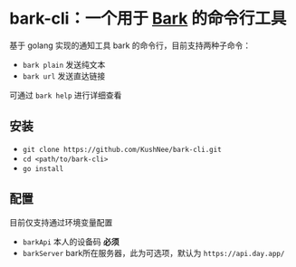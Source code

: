 # bark-cli：一个用于 [Bark](https://github.com/Finb/Bark) 的命令行工具

基于 golang 实现的通知工具 bark 的命令行，目前支持两种子命令：

- `bark plain` 发送纯文本
- `bark url` 发送直达链接

可通过 `bark help` 进行详细查看

## 安装
- `git clone https://github.com/KushNee/bark-cli.git`
- `cd <path/to/bark-cli>`
- `go install`

## 配置
目前仅支持通过环境变量配置

- `barkApi` 本人的设备码 **必须**
- `barkServer` bark所在服务器，此为可选项，默认为 `https://api.day.app/`